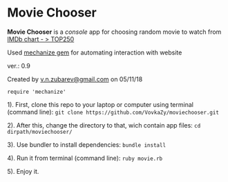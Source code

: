 # Movie Chooser

__Movie Chooser__ is a *console* app for choosing random movie to watch from [IMDb chart - > TOP250](https://www.imdb.com/chart/top)

Used [mechanize gem](https://github.com/sparklemotion/mechanize) for automating interaction with website

ver.: 0.9

Created by v.n.zubarev@gmail.com on 05/11/18

```
require 'mechanize'
```

1). First, clone this repo to your laptop or computer using terminal (command line): 
`git clone https://github.com/VovkaZy/moviechooser.git`

2). After this, change the directory to that, wich contain app files: 
`cd dirpath/moviechooser/`

3). Use bundler to install dependencies:
`bundle install`

4). Run it from terminal (command line): 
`ruby movie.rb`

5). Enjoy it.

